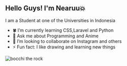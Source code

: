 ## Hello Guys! I'm Nearuu💥

<!--
**Nearuu/Nearuu** is a ✨ _special_ ✨ repository because its `README.md` (this file) appears on your GitHub profile.

Here are some ideas to get you started:

- 🔭 I’m currently working on ...
- 🌱 I’m currently learning ...
- 👯 I’m looking to collaborate on ...
- 🤔 I’m looking for help with ...
- 💬 Ask me about ...
- 📫 How to reach me: ...
- 😄 Pronouns: ...
- ⚡ Fun fact: ...
-->
I am a Student at one of the Universities in Indonesia
- 🍀 I’m currently learning CSS,Laravel and Python
- 💬 Ask me about Programming and Anime
- 💜 I’m looking to collaborate on Instagram and others
- ⚡ Fun fact: I like drawing and learning new things

  
![bocchi the rock](https://tenor.com/id/view/bocchi-the-rock-bocchi-hitori-gif-27014251.gif)
